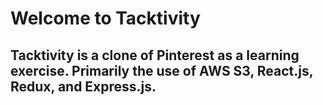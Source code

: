 <h1>Welcome to Tacktivity</h1>

## Tacktivity is a clone of Pinterest as a learning exercise. Primarily the use of AWS S3, React.js, Redux, and Express.js.
